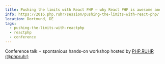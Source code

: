 ```yaml
---
title: Pushing the limits with React PHP – why React PHP is awesome and why you should care
info: https://2016.php.ruhr/session/pushing-the-limits-with-react-php/
location: Dortmund, DE
tags:
  - pushing-the-limits-with-reactphp
  - reactphp
  - conference
---
```

Conference talk + spontanious hands-on workshop hosted by <a href="https://php.ruhr/">PHP.RUHR (@phpruhr)</a>
